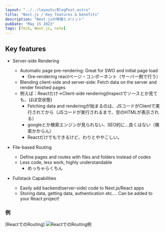```yaml
---
layout: "../../layouts/BlogPost.astro"
title: "Next.js / Key features & benefits"
description: "Next.jsの特徴とメリット"
pubDate: "May 15 2023"
tags: [Tech, Next.js, note]
---
```


## Key features

- Server-side Rendering
  - Automatic page pre-rendering: Great for SWO and initial page load
    - Ore-rendering reactページ・コンポーネント（サーバー側で行う）
  - Blending client-side and server-side: Fetch data on the server and render finished pages
  - 例えば：Reactだけ→Client-side rendering(Inspectでソースとか見ても、ほぼ空状態)
    - Fetching data and renderingが始まるのは、JSコードがClientで実行されてから（JSコードが実行されるまで、空のHTMLが表示される）
    - googleとか検索エンジンが見られない、SEO的に…良くはない（検索かからん）
    - Reactだけでもできるけど、わりとややこしい。

- File-based Routing
  - Define pages and routes with files and folders instead of codes
  - Less code, less work, highly understandable
    - めっちゃらくちん

- Fullstack Capabilities
  - Easily add backend(server-side) code to Next.js/React apps
  - Storing data, getting data, authentication etc.... Can be added to your React project!

### 例

[ReactでのRouting]
![ReactでのRouting例](/assets/ReactRouting.png)
